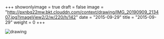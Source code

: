 +++
showonlyimage = true 
draft = false 
image = "http://pxnbq22mw.bkt.clouddn.com/context/drawing/IMG_20190909_213407.jpg?imageView2/2/w/220/h/142" 
date = "2015-09-29" 
title = "2015-09-29" 
weight = 0 
+++

![drawing](http://pxnbq22mw.bkt.clouddn.com/context/drawing/IMG_20190909_213407.jpg)  
